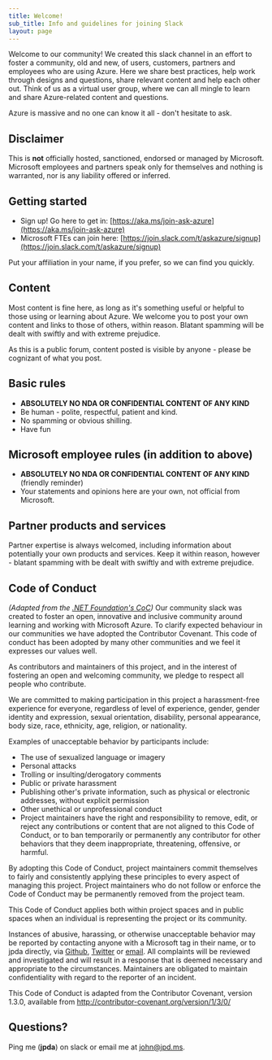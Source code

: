 ```yaml
---
title: Welcome!
sub_title: Info and guidelines for joining Slack
layout: page
---
```

Welcome to our community! We created this slack channel in an effort to foster a community, old and new, of users, customers, partners and employees who are using Azure. Here we share best practices, help work through designs and questions, share relevant content and help each other out. Think of us as a virtual user group, where we can all mingle to learn and share Azure-related content and questions.

Azure is massive and no one can know it all - don't hesitate to ask.

## Disclaimer
This is **not** officially hosted, sanctioned, endorsed or managed by Microsoft. Microsoft employees and partners speak only for themselves and nothing is warranted, nor is any liability offered or inferred.

## Getting started
- Sign up! Go here to get in: [https://aka.ms/join-ask-azure](https://aka.ms/join-ask-azure)
- Microsoft FTEs can join here: [https://join.slack.com/t/askazure/signup](https://join.slack.com/t/askazure/signup)

Put your affiliation in your name, if you prefer, so we can find you quickly.

## Content
Most content is fine here, as long as it's something useful or helpful to those using or learning about Azure. We welcome you to post your own content and links to those of others, within reason. Blatant spamming will be dealt with swiftly and with extreme prejudice. 

As this is a public forum, content posted is visible by anyone - please be cognizant of what you post. 

## Basic rules
- **ABSOLUTELY NO NDA OR CONFIDENTIAL CONTENT OF ANY KIND**
- Be human - polite, respectful, patient and kind.
- No spamming or obvious shilling.
- Have fun

## Microsoft employee rules (in addition to above)
- **ABSOLUTELY NO NDA OR CONFIDENTIAL CONTENT OF ANY KIND** (friendly reminder)
- Your statements and opinions here are your own, not official from Microsoft.

## Partner products and services
Partner expertise is always welcomed, including information about potentially your own products and services. Keep it within reason, however - blatant spamming with be dealt with swiftly and with extreme prejudice.  

## Code of Conduct
*(Adapted from the [.NET Foundation's CoC](https://dotnetfoundation.org/code-of-conduct))* Our community slack was created to foster an open, innovative and inclusive community around learning and working with Microsoft Azure. To clarify expected behaviour in our communities we have adopted the Contributor Covenant. This code of conduct has been adopted by many other communities and we feel it expresses our values well. 

As contributors and maintainers of this project, and in the interest of fostering an open and welcoming community, we pledge to respect all people who contribute.

We are committed to making participation in this project a harassment-free experience for everyone, regardless of level of experience, gender, gender identity and expression, sexual orientation, disability, personal appearance, body size, race, ethnicity, age, religion, or nationality.

Examples of unacceptable behavior by participants include:

- The use of sexualized language or imagery
- Personal attacks
- Trolling or insulting/derogatory comments
- Public or private harassment
- Publishing other's private information, such as physical or electronic addresses, without explicit permission
- Other unethical or unprofessional conduct
- Project maintainers have the right and responsibility to remove, edit, or reject any contributions or content that are not aligned to this Code of Conduct, or to ban temporarily or permanently any contributor for other behaviors that they deem inappropriate, threatening, offensive, or harmful.

By adopting this Code of Conduct, project maintainers commit themselves to fairly and consistently applying these principles to every aspect of managing this project. Project maintainers who do not follow or enforce the Code of Conduct may be permanently removed from the project team.

This Code of Conduct applies both within project spaces and in public spaces when an individual is representing the project or its community.

Instances of abusive, harassing, or otherwise unacceptable behavior may be reported by contacting anyone with a Microsoft tag in their name, or to jpda directly, via [Github](https://github.com/jpda), [Twitter](https://twitter.com/AzureAndChill) or [email](mailto:john@jpd.ms). All complaints will be reviewed and investigated and will result in a response that is deemed necessary and appropriate to the circumstances. Maintainers are obligated to maintain confidentiality with regard to the reporter of an incident.

This Code of Conduct is adapted from the Contributor Covenant, version 1.3.0, available from http://contributor-covenant.org/version/1/3/0/

## Questions?
Ping me (**jpda**) on slack or email me at [john@jpd.ms](mailto:john@jpd.ms).